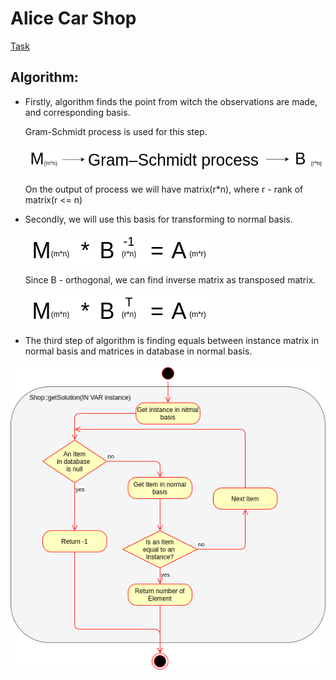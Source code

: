 # Alice Car Shop
[Task](test_task_roadAR.pdf)
## Algorithm:
* Firstly, algorithm finds the point from witch the observations are made, and corresponding basis.

  Gram-Schmidt process is used for this step.
  
  ![Gram-Schmidt](Pic/gram-schmidt.png)
  
  On the output of process we will have matrix(r*n), where r - rank of matrix(r <= n)
* Secondly,  we will use this basis for transforming to normal basis.

  ![transform to normal basis](Pic/basis_normalisation_first.png)

  Since B - orthogonal, we can find inverse matrix as transposed matrix.

  ![transform to normal basis](Pic/basis_normalisation_second.png)
* The third step of algorithm is finding equals between instance matrix in normal basis and matrices in database in normal basis. 


![algorithm](Pic/algorithm.png)
